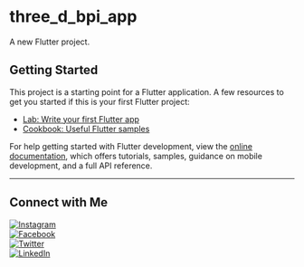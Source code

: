 # three_d_bpi_app  
A new Flutter project.

## Getting Started  
This project is a starting point for a Flutter application. A few resources to get you started if this is your first Flutter project:

- [Lab: Write your first Flutter app](https://docs.flutter.dev/get-started/codelab)  
- [Cookbook: Useful Flutter samples](https://docs.flutter.dev/cookbook)  

For help getting started with Flutter development, view the [online documentation](https://docs.flutter.dev/), which offers tutorials, samples, guidance on mobile development, and a full API reference.

---

## Connect with Me  

[![Instagram](https://img.shields.io/badge/Instagram-Usama_Malik=white)](https://www.instagram.com/YOUR_USERNAME)  
[![Facebook](https://img.shields.io/badge/Facebook-%231877F2.svg?style=for-the-badge&logo=facebook&logoColor=white)](https://www.facebook.com/YOUR_USERNAME)  
[![Twitter](https://img.shields.io/badge/Twitter-%231DA1F2.svg?style=for-the-badge&logo=twitter&logoColor=white)](https://www.twitter.com/YOUR_USERNAME)  
[![LinkedIn](https://img.shields.io/badge/LinkedIn-%230077B5.svg?style=for-the-badge&logo=linkedin&logoColor=white)](https://www.linkedin.com/in/YOUR_USERNAME)  
